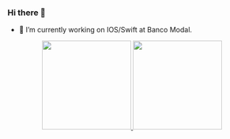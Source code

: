 ### Hi there 👋



- 🔭 I’m currently working on IOS/Swift at Banco Modal.

<div align="center">
  <a href="https://github.com/CairoOliveiraDev">
  <img height="180em" src="https://github-readme-stats.vercel.app/api?username=CairoOliveiraDev&show_icons=true&theme=dracula&include_all_commits=true&count_private=true"/>
  <img height="180em" src="https://github-readme-stats.vercel.app/api/top-langs/?username=CairoOliveiraDev&layout=compact&langs_count=7&theme=dracula"/>
</div>

